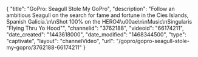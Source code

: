 {
    "title": "GoPro: Seagull Stole My GoPro",
    "description": "Follow an ambitious Seagull on the search for fame and fortune in the Cies Islands, Spanish Galicia.\n\nShot 100% on the HERO4\u00ae\n\nMusic\nSingularis \"Flying Thru Yo Hood\"",
    "channelid": "3762188",
    "videoid": "66174211",
    "date_created": "1443618000",
    "date_modified": "1468344500",
    "type": "captivate",
    "layout": "channelVideo",
    "url": "\/gopro\/gopro-seagull-stole-my-gopro\/3762188-66174211"
}